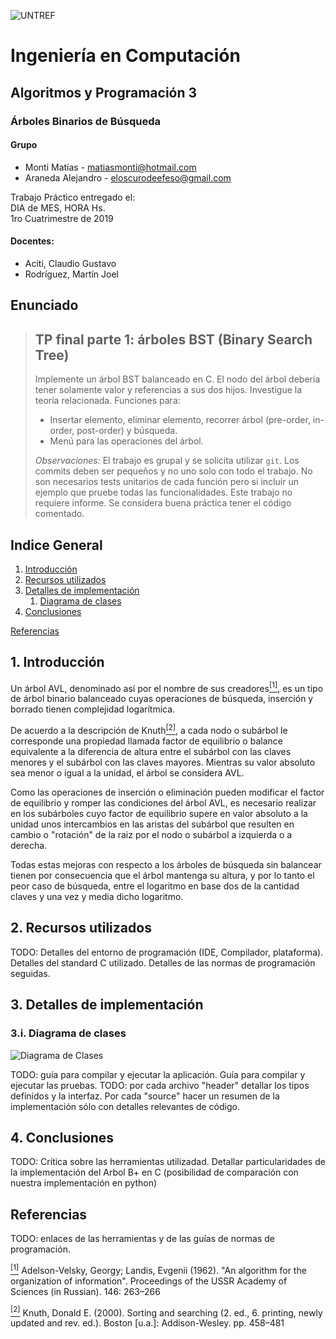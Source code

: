 ![UNTREF](http://untref.edu.ar/assets/img/logo_mobile.png)
# Ingeniería en Computación

## Algoritmos y Programación 3

### Árboles Binarios de Búsqueda

#### Grupo
  * Monti Matías - matiasmonti@hotmail.com
  * Araneda Alejandro - eloscurodeefeso@gmail.com

Trabajo Práctico entregado el:  
DIA de MES, HORA Hs.  
1ro Cuatrimestre de 2019

#### Docentes:
  * Aciti, Claudio Gustavo
  * Rodríguez, Martín Joel 

## Enunciado

> TP final parte 1: árboles BST (Binary Search Tree)
> ---
> Implemente un árbol BST balanceado en C. El nodo del árbol debería tener solamente valor y referencias a sus dos hijos. Investigue la teoría relacionada. Funciones para:
>  - Insertar elemento, eliminar elemento, recorrer árbol (pre-order, in-order, post-order) y búsqueda.
>  - Menú para las operaciones del árbol.
>
> *Observaciones:* El trabajo es grupal y se solicita utilizar `git`. Los commits deben ser pequeños y no uno solo con todo el trabajo. No son necesarios tests unitarios de cada función pero si incluir un ejemplo que pruebe todas las funcionalidades. Este trabajo no requiere informe. Se considera buena práctica tener el código comentado.

## Indice General
1. [Introducción](#1-introducción)
2. [Recursos utilizados](#2-recursos-utilizados)
3. [Detalles de implementación](#3-detalles-de-implementación)
   1. [Diagrama de clases](#3i-diagrama-de-clases)
4. [Conclusiones](#4-conclusiones)

[Referencias](#referencias)

## 1. Introducción

Un árbol AVL, denominado así por el nombre de sus creadores<a name="cita-1" href="#ref-1"><sup>[1]</sup></a>, es un tipo de árbol binario balanceado cuyas operaciones de búsqueda, inserción y borrado tienen complejidad logarítmica.

De acuerdo a la descripción de Knuth<a name="cita-2" href="#ref-2"><sup>[2]</sup></a>, a cada nodo o subárbol le corresponde una propiedad llamada factor de equilibrio o balance equivalente a la diferencia de altura entre el subárbol con las claves menores y el subárbol con las claves mayores. Mientras su valor absoluto sea menor o igual a la unidad, el árbol se considera AVL.

Como las operaciones de inserción o eliminación pueden modificar el factor de equilibrio y romper las condiciones del árbol AVL, es necesario realizar en los subárboles cuyo factor de equilibrio supere en valor absoluto a la unidad unos intercambios en las aristas del subárbol que resulten en cambio o "rotación" de la raiz por el nodo o subárbol a izquierda o a derecha.

Todas estas mejoras con respecto a los árboles de búsqueda sin balancear tienen por consecuencia que el árbol mantenga su altura, y por lo tanto el peor caso de búsqueda, entre el logaritmo en base dos de la cantidad claves y una vez y media dicho logaritmo. 

## 2. Recursos utilizados

TODO: Detalles del entorno de programación (IDE, Compilador, plataforma). Detalles del standard C utilizado. Detalles de las normas de programación seguidas. 

## 3. Detalles de implementación

### 3.i. Diagrama de clases

![Diagrama de Clases](http://www.plantuml.com/plantuml/proxy?cache=no&src=https://github.com/HeraclitoDeEfeso/ayp3-tp2/blob/master/diagrama.puml)

TODO: guía para compilar y ejecutar la aplicación. Guía para compilar y ejecutar las pruebas. 
TODO: por cada archivo "header" detallar los tipos definidos y la interfaz. Por cada "source" hacer un resumen de la implementación sólo con detalles relevantes de código.

## 4. Conclusiones

TODO: Crítica sobre las herramientas utilizadad. Detallar particularidades de la implementación del Arbol B+ en C (posibilidad de comparación con nuestra implementación en python)

## Referencias
TODO: enlaces de las herramientas y de las guías de normas de programación.

<a name="ref-1" href="#cita-1"><sup>[1]</sup></a> Adelson-Velsky, Georgy; Landis, Evgenii (1962). "An algorithm for the organization of information". Proceedings of the USSR Academy of Sciences (in Russian). 146: 263–266

<a name="ref-2" href="#cita-2"><sup>[2]</sup></a> Knuth, Donald E. (2000). Sorting and searching (2. ed., 6. printing, newly updated and rev. ed.). Boston [u.a.]: Addison-Wesley. pp. 458–481

